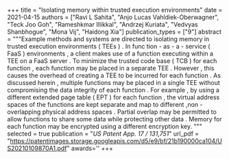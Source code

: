 +++
title = "Isolating memory within trusted execution environments"
date = 2021-04-15
authors = ["Ravi L Sahita", "Anjo Lucas Vahldiek-Oberwagner", "Teck Joo Goh", "Rameshkmar Illikkal", "Andrzej Kuriata", "Vedvyas Shanbhogue", "Mona Vij", "Haidong Xia"]
publication_types = ["9"]
abstract = """Example methods and systems are directed to isolating memory in
trusted execution environments ( TEEs ) . In func tion - as - a - service ( FaaS
) environments , a client makes use of a function executing within a TEE on a
FaaS server . To minimize the trusted code base ( TCB ) for each function , each
function may be placed in a separate TEE . However , this causes the overhead of
creating a TEE to be incurred for each function . As discussed herein , multiple
functions may be placed in a single TEE without compromising the data integrity
of each function . For example , by using a different extended page table ( EPT
) for each function , the virtual address spaces of the functions are kept
separate and map to different ,non - overlapping physical address spaces .
Partial overlap may be permitted to allow functions to share some data while
protecting other data . Memory for each function may be encrypted using a
different encryption key. """
selected = true
publication = "*US Patent App. 17 / 131,751*"
url_pdf = "https://patentimages.storage.googleapis.com/d5/e9/bf/21b190000ca104/US20210109870A1.pdf"
awards=''
+++

